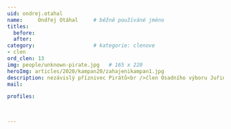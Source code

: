 ```yaml
---
uid: ondrej.otahal
name:     Ondřej Otáhal  	# běžně používáné jméno
titles:
  before: 
  after:
category:                   # kategorie: clenove
- clen
ord_clen: 13
img: people/unknown-pirate.jpg   # 165 x 220
heroImg: articles/2020/kampan20/zahajenikampan1.jpg
description: nezávislý příznivec Pirátů<br />člen Osadního výboru Juřinka # kratký popis, max 160 znaků
mail:

profiles:
  


---
```

